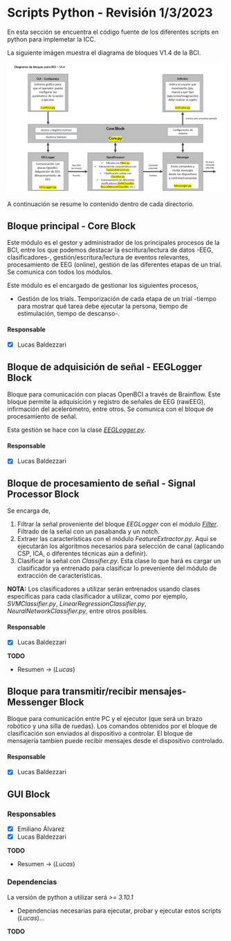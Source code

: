 # Scripts Python - Revisión 1/3/2023

En esta sección se encuentra el código fuente de los diferentes scripts en python para implemetar la ICC.

La siguiente imágen muestra el diagrama de bloques V1.4 de la BCI.

![Diagrama de bloques](bloques.png)

A continuación se resume lo contenido dentro de cada directorio.

## Bloque principal - Core Block

Este módulo es el gestor y administrador de los principales procesos de la BCI, entre los que podemos destacar la escritura/lectura de datos -EEG, clasificadores-, gestión/escritura/lectura de eventos relevantes, procesamiento de EEG (online), gestión de las diferentes etapas de un trial.
Se comunica con todos los módulos.

Este módulo es el encargado de gestionar los siguientes procesos,

- Gestión de los trials. Temporización de cada etapa de un trial -tiempo para mostrar qué tarea debe ejecutar la persona, tiempo de estimulación, tiempo de descanso-.	


#### Responsable

- [x] Lucas Baldezzari

## Bloque de adquisición de señal - EEGLogger Block

Bloque para comunicación con placas OpenBCI a través de Brainflow. Este bloque permite la adquisición y registro de señales de EEG (rawEEG), infirmación del acelerómetro, entre otros. Se comunica con el bloque de procesamiento de señal.

Esta gestión se hace con la clase *[EEGLogger.py](https://github.com/lucasbaldezzari/bcihack2/blob/main/Desarrollo/PythonScripts/EEGLogger/eegLogger.py)*.

#### Responsable

- [x] Lucas Baldezzari 

## Bloque de procesamiento de señal - Signal Processor Block

Se encarga de,

1) Filtrar la señal proveniente del bloque *EEGLogger* con el módulo *[Filter](https://github.com/lucasbaldezzari/bcihack2/blob/main/Desarrollo/PythonScripts/SignalProcessor/Filter.py)*. Filtrado de la señal con un pasabanda y un notch.
2) Extraer las características con el módulo *FeatureExtractor.py*. Aquí se ejecutarán los algoritmos necesarios para selección de canal (aplicando CSP, ICA, o diferentes técnicas aún a definir).
3) Clasificar la señal con *Classifier.py*. Esta clase lo que hará es cargar un clasificador ya entrenado para clasificar lo preveniente del módulo de extracción de características.

**NOTA:** Los clasificadores a utilizar serán entrenados usando clases específicas para cada clasificador a utilizar, como por ejemplo, *SVMClassifier.py*, *LinearRegressionClassifier.py*, *NeuralNetworkClassifier.py*, entre otros posibles.

#### Responsable

- [x] Lucas Baldezzari 

**TODO**

- Resumen -> (*Lucas*)

## Bloque para transmitir/recibir mensajes- Messenger Block

Bloque para comunicación entre PC y el ejecutor (que será un brazo robótico y una silla de ruedas). Los comandos obtenidos por el bloque de clasificación son enviados al dispositivo a controlar. El bloque de mensajería tambien puede recibir mensajes desde el dispositivo controlado.

#### Responsable

- [x] Lucas Baldezzari 

## GUI Block

### Responsables

- [x] Emiliano Álvarez
- [x] Lucas Baldezzari

**TODO**

- Resumen -> (*Lucas*)


### Dependencias

La versión de python a utilizar será *>= 3.10.1*

- Dependencias necesarias para ejecutar, probar y ejecutar estos scripts (*Lucas*)...

**TODO**